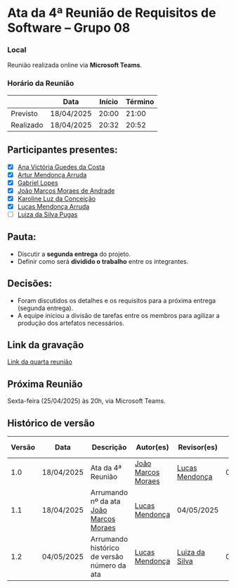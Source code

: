 # Ata da 4ª Reunião de Requisitos de Software – Grupo 08

### Local  
Reunião realizada online via **Microsoft Teams**.

### Horário da Reunião
|           | Data       | Início | Término |
| --------- | ---------- | ------ | ------- |
| Previsto  | 18/04/2025 | 20:00  | 21:00   |
| Realizado | 18/04/2025 | 20:32  | 20:52   |

## Participantes presentes:
- [x] [Ana Victória Guedes da Costa](https://github.com/navicg)  
- [x] [Artur Mendonça Arruda](https://github.com/ArtyMend07)  
- [x] [Gabriel Lopes](https://github.com/BrzGab)  
- [x] [João Marcos Moraes de Andrade](https://github.com/JJOAOMARCOSS)  
- [x] [Karoline Luz da Conceição](https://github.com/KarolineLuz)  
- [x] [Lucas Mendonça Arruda](https://github.com/lucasarruda9)  
- [ ] [Luiza da Silva Pugas](https://github.com/Luizaxx)

## Pauta:
* Discutir a **segunda entrega** do projeto.
* Definir como será **dividido o trabalho** entre os integrantes.

## Decisões:
* Foram discutidos os detalhes e os requisitos para a próxima entrega (segunda entrega).
* A equipe iniciou a divisão de tarefas entre os membros para agilizar a produção dos artefatos necessários.

## Link da gravação
[Link da quarta reunião](https://youtu.be/We15Y_eUA1k)

## Próxima Reunião  
Sexta-feira (25/04/2025) às 20h, via Microsoft Teams.

## Histórico de versão
| Versão | Data | Descrição | Autor(es) | Revisor(es) | Data da Revisão|
|--------|------|-----------|-----------|-------------|------
| 1.0 | 18/04/2025 | Ata da 4ª Reunião | [João Marcos Moraes](https://github.com/JJOAOMARCOSS) | [Lucas Mendonça ](https://github.com/lucasarruda9) | 04/05/2025
|1.1|  18/04/2025 | Arrumando nº da ata [João Marcos Moraes](https://github.com/JJOAOMARCOSS) | [Lucas Mendonça ](https://github.com/lucasarruda9) | 04/05/2025
|1.2|  04/05/2025 | Arrumando histórico de versão número da ata |[Lucas Mendonça ](https://github.com/lucasarruda9) | [Luiza da Silva](https://github.com/Luizaxx) | 04/05/2025